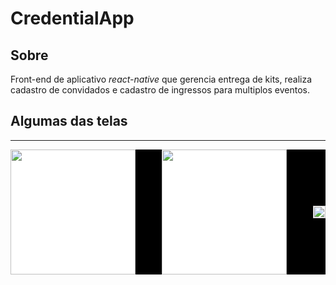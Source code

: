 # CredentialApp
## Sobre
Front-end de aplicativo *react-native* que gerencia entrega de kits, realiza cadastro de convidados e cadastro de ingressos para multiplos eventos.
## Algumas das telas
_____________________________________________________________________________________________________________________________

<div style="background-color: black; display: flex; justify-content: space-between; align-items: center;">

  <img src="https://user-images.githubusercontent.com/68206693/216680564-25c1ff05-3294-441c-a0ff-a554f496f6a9.jpg" width="200" style="background-color: white;">

  <img src="https://user-images.githubusercontent.com/68206693/216680579-bd3c5b3a-0f84-4cad-94fb-189f85dbe872.jpg" width="200" style="background-color: white;">
<div style="background-color: black; display: flex; justify-content: center; align-items: center;">
  <img src="https://user-images.githubusercontent.com/68206693/216683568-c3882cc4-a658-4235-9b9a-fcb269081ba4.gif" width="100%" style="background-color: white;">
</div>
</div>
